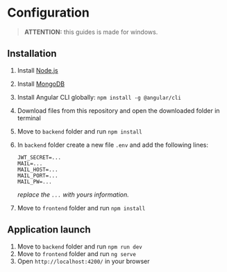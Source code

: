 # Configuration

> **ATTENTION:** this guides is made for windows.

## Installation

1. Install [Node.js](https://nodejs.org/en/download/)
2. Install [MongoDB](https://www.mongodb.com/download-center/community)
3. Install Angular CLI globally: `npm install -g @angular/cli`
4. Download files from this repository and open the downloaded folder in terminal
5. Move to `backend` folder and run `npm install`
6. In `backend` folder create a new file `.env` and add the following lines:

    ```env
    JWT_SECRET=...
    MAIL=...
    MAIL_HOST=...
    MAIL_PORT=...
    MAIL_PW=...
    ```
   *replace the `...` with yours information.*
7. Move to `frontend` folder and run `npm install`

## Application launch

1. Move to `backend` folder and run `npm run dev`
2. Move to `frontend` folder and run `ng serve`
3. Open `http://localhost:4200/` in your browser